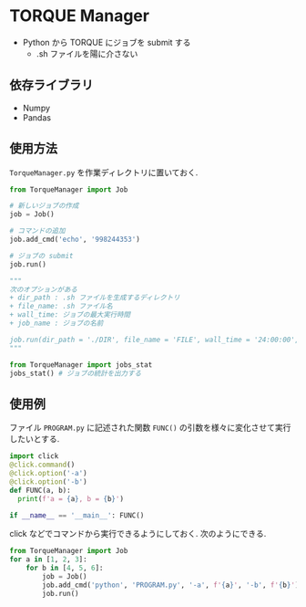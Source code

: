 # TORQUE Manager
+ Python から TORQUE にジョブを submit する
  + .sh ファイルを陽に介さない

## 依存ライブラリ
+ Numpy
+ Pandas

## 使用方法
`TorqueManager.py` を作業ディレクトリに置いておく. 

```python
from TorqueManager import Job

# 新しいジョブの作成
job = Job()

# コマンドの追加
job.add_cmd('echo', '998244353')

# ジョブの submit
job.run()

"""
次のオプションがある
+ dir_path : .sh ファイルを生成するディレクトリ
+ file_name: .sh ファイル名
+ wall_time: ジョブの最大実行時間
+ job_name : ジョブの名前

job.run(dir_path = './DIR', file_name = 'FILE', wall_time = '24:00:00', job_name = 'JOB')
"""
```

```python
from TorqueManager import jobs_stat
jobs_stat() # ジョブの統計を出力する
```

## 使用例
ファイル `PROGRAM.py` に記述された関数 `FUNC()` の引数を様々に変化させて実行したいとする. 
```python
import click
@click.command()
@click.option('-a')
@click.option('-b')
def FUNC(a, b):
  print(f'a = {a}, b = {b}')

if __name__ == '__main__': FUNC()
```
click などでコマンドから実行できるようにしておく.
次のようにできる. 

```python
from TorqueManager import Job
for a in [1, 2, 3]:
    for b in [4, 5, 6]:
        job = Job()
        job.add_cmd('python', 'PROGRAM.py', '-a', f'{a}', '-b', f'{b}')
        job.run()
```


